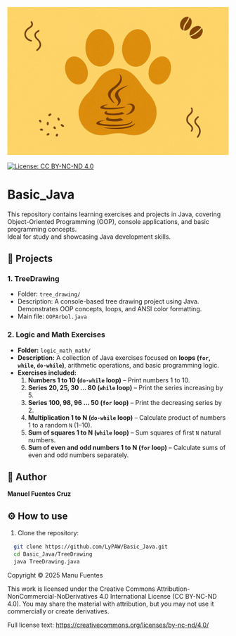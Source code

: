 <p align="center">
  <img src="assets/banner2.png" alt="Banner">
</p>


[![License: CC BY-NC-ND 4.0](https://img.shields.io/badge/License-CC%20BY--NC--ND%204.0-lightgrey)](https://creativecommons.org/licenses/by-nc-nd/4.0/)


# Basic_Java

This repository contains learning exercises and projects in Java, covering Object-Oriented Programming (OOP), console applications, and basic programming concepts.  
Ideal for study and showcasing Java development skills.

## 📂 Projects

### 1. TreeDrawing
- Folder: `tree_drawing/`
- Description: A console-based tree drawing project using Java.  
  Demonstrates OOP concepts, loops, and ANSI color formatting.  
- Main file: `OOPArbol.java`

### 2. Logic and Math Exercises
- **Folder:** `logic_math_math/`  
- **Description:** A collection of Java exercises focused on **loops (`for`, `while`, `do-while`)**, arithmetic operations, and basic programming logic.  
- **Exercises included:**
  1. **Numbers 1 to 10 (`do-while` loop)** – Print numbers 1 to 10.  
  2. **Series 20, 25, 30 … 80 (`while` loop)** – Print the series increasing by 5.  
  3. **Series 100, 98, 96 … 50 (`for` loop)** – Print the decreasing series by 2.  
  4. **Multiplication 1 to N (`do-while` loop)** – Calculate product of numbers 1 to a random `N` (1–10).  
  5. **Sum of squares 1 to N (`while` loop)** – Sum squares of first `N` natural numbers.  
  6. **Sum of even and odd numbers 1 to N (`for` loop)** – Calculate sums of even and odd numbers separately.  

## 🧠 Author
**Manuel Fuentes Cruz**  

## ⚙️ How to use
1. Clone the repository:
```bash
  git clone https://github.com/LyPAW/Basic_Java.git
  cd Basic_Java/TreeDrawing
  java TreeDrawing.java
```



Copyright © 2025 Manu Fuentes

This work is licensed under the Creative Commons Attribution-NonCommercial-NoDerivatives 4.0 International License (CC BY-NC-ND 4.0).
You may share the material with attribution, but you may not use it commercially or create derivatives.

Full license text: https://creativecommons.org/licenses/by-nc-nd/4.0/

